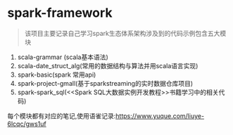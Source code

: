 # spark-framework

>该项目主要记录自己学习spark生态体系架构涉及到的代码示例包含五大模块

1. scala-grammar (scala基本语法)
2. scala-date_struct_alg(常用的数据结构与算法并用scala语言实现)
3. spark-basic(spark 常用api)
4. spark-project-gmall(基于sparkstreaming的实时数据仓库项目)
5. spark-spark_sql(<<Spark SQL大数据实例开发教程>>书籍学习中的相关代码)

每个模块都有对应的笔记,使用语雀记录:https://www.yuque.com/liuye-6lcqc/gws1uf

